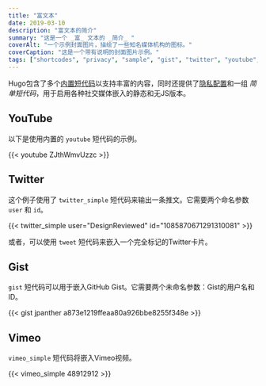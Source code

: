 ```yaml
---
title: "富文本"
date: 2019-03-10
description: "富文本的简介"
summary: "这是一个 _富_ 文本的 _简介_ "
coverAlt: "一个示例封面图片，描绘了一些知名媒体机构的图标。"
coverCaption: "这是一个带有说明的封面图片示例。"
tags: ["shortcodes", "privacy", "sample", "gist", "twitter", "youtube", "vimeo"]
---
```


Hugo包含了多个[内置短代码](https://gohugo.io/content-management/shortcodes/#use-hugos-built-in-shortcodes)以支持丰富的内容，同时还提供了[隐私配置](https://gohugo.io/about/hugo-and-gdpr/)和一组 _简单短代码_，用于启用各种社交媒体嵌入的静态和无JS版本。

## YouTube

以下是使用内置的 `youtube` 短代码的示例。

{{< youtube ZJthWmvUzzc >}}

## Twitter

这个例子使用了 `twitter_simple` 短代码来输出一条推文。它需要两个命名参数 `user` 和 `id`。

{{< twitter_simple user="DesignReviewed" id="1085870671291310081" >}}

或者，可以使用 `tweet` 短代码来嵌入一个完全标记的Twitter卡片。

## Gist

`gist` 短代码可以用于嵌入GitHub Gist。它需要两个未命名参数：Gist的用户名和ID。

{{< gist jpanther a873e1219ffeaa80a926bbe8255f348e >}}

## Vimeo

`vimeo_simple` 短代码将嵌入Vimeo视频。

{{< vimeo_simple 48912912 >}}
